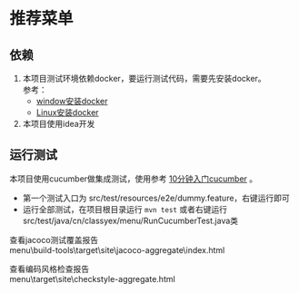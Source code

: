 # 推荐菜单

## 依赖
1. 本项目测试环境依赖docker，要运行测试代码，需要先安装docker。  
参考：
    - [window安装docker](https://docs.docker.com/desktop/windows/install/)  
    - [Linux安装docker](https://docs.docker.com/engine/install/)
2. 本项目使用idea开发


## 运行测试
本项目使用cucumber做集成测试，使用参考 [10分钟入门cucumber](https://cucumber.io/docs/guides/10-minute-tutorial/) 。  
   -  第一个测试入口为 src/test/resources/e2e/dummy.feature，右键运行即可  
   -  运行全部测试，在项目根目录运行 `mvn test` 或者右键运行src/test/java/cn/classyex/menu/RunCucumberTest.java类




查看jacoco测试覆盖报告  
menu\build-tools\target\site\jacoco-aggregate\index.html 

查看编码风格检查报告  
menu\target\site\checkstyle-aggregate.html 

  

